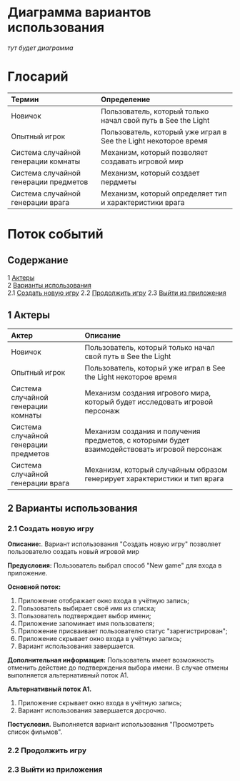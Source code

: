 # Диаграмма вариантов использования
###### тут будет диаграмма

# Глосарий
|Термин|Определение|
|:---|:---|
|Новичок|Пользователь, который только начал свой путь в See the Light|
|Опытный игрок|Пользователь, который уже играл в See the Light некоторое время|
|Система случайной генерации комнаты|Механизм, который позволяет создавать игровой мир|
|Система случайной генерации предметов|Механизм, который создает пердметы|
|Система случайной генерации врага|Механизм, который определяет тип и характеристики врага|

# Поток событий

## Содержание

1 [Актеры](#actors)  
2 [Варианты использования](#use_cases)  
2.1 [Создать новую игру](#func1)
2.2 [Продолжить игру](#func2) 
2.3 [Выйти из приложения](#func3)   

<a name="actors"/>

## 1 Актеры
|Актер|Описание|
|:---|:---|
|Новичок|Пользователь, который только начал свой путь в See the Light|
|Опытный игрок|Пользователь, который уже играл в See the Light некоторое время|
|Система случайной генерации комнаты|Механизм создания игрового мира, который будет исследовать игровой персонаж|
|Система случайной генерации предметов|Механизм создания и получения предметов, с которыми будет взаимодействовать игровой персонаж|
|Система случайной генерации врага| Механизм, который случайным образом генерирует характеристики и тип врага |

<a name="use_cases"/>

## 2 Варианты использования

<a name="func1"/>

### 2.1 Создать новую игру
**Описание:**. Вариант использования "Создать новую игру" позволяет пользователю создать новый игровой мир

**Предусловия:** Пользователь выбрал способ "New game" для входа в приложение.

**Основной поток:**
1. Приложение отображает окно входа в учётную запись;
2. Пользователь выбирает своё имя из списка;
3. Пользователь подтверждает выбор имени;
4. Приложение запоминает имя пользователя;
5. Приложение присваивает пользователю статус "зарегистрирован";
6. Приложение скрывает окно входа в учётную запись;
7. Вариант использования завершается.

**Дополнительная информация:** Пользователь имеет возможность отменить действие до подтверждения выбора имени. В случае отмены выполняется альтернативный поток А1.

**Альтернативный поток А1.**
1. Приложение скрывает окно входа в учётную запись;
2. Вариант использования завершается досрочно.

**Постусловия.** Выполняется вариант использования "Просмотреть список фильмов".

<a name="func2"/>

### 2.2 Продолжить игру


<a name="func3"/>


### 2.3 Выйти из приложения

